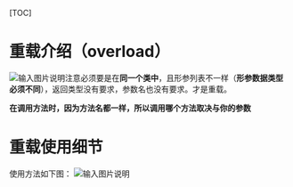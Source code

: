 [TOC]
# 重载介绍（overload）
![输入图片说明](/imgs/2024-09-23/r8RZBatcq1J7gqey.png)注意必须要是在**同一个类中**，且形参列表不一样（**形参数据类型必须不同**），返回类型没有要求，参数名也没有要求。才是重载。

**在调用方法时，因为方法名都一样，所以调用哪个方法取决与你的参数**


# 重载使用细节
使用方法如下图：
![输入图片说明](/imgs/2024-09-23/VrLHqCwcyKap5Woi.png)
